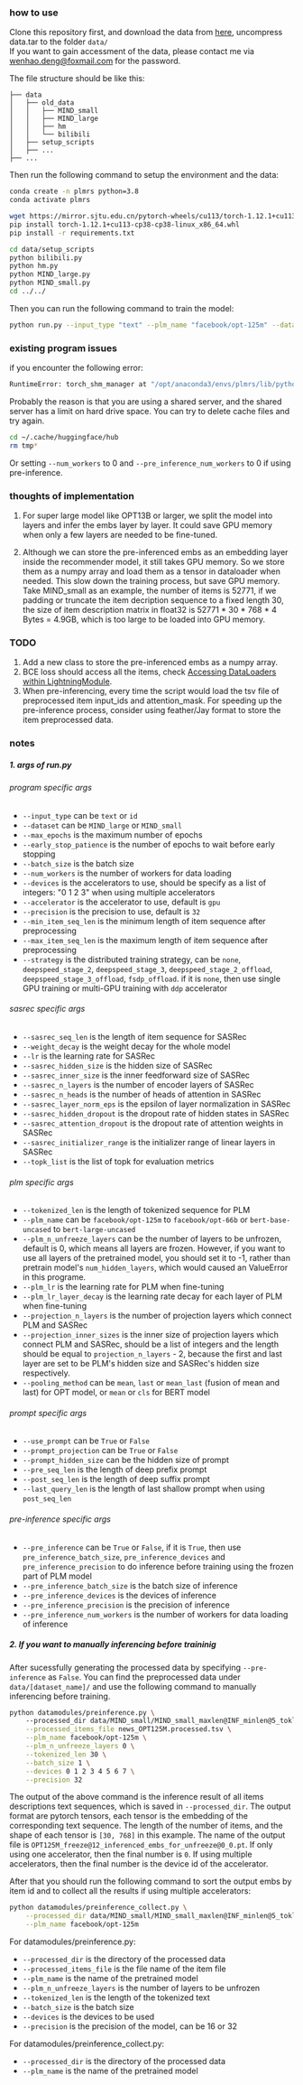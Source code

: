 
### how to use
Clone this repository first, and download the data from [here](https://share.weiyun.com/eJh8dB51), uncompress data.tar to the folder `data/`  
If you want to gain accessment of the data, please contact me via wenhao.deng@foxmail.com for the password.  

The file structure should be like this:
```
├── data
│   ├── old_data
│   │   ├── MIND_small
│   │   ├── MIND_large
│   │   ├── hm
│   │   └── bilibili
│   ├── setup_scripts
│   ├── ...
├── ...
```

Then run the following command to setup the environment and the data:
```bash
conda create -n plmrs python=3.8
conda activate plmrs

wget https://mirror.sjtu.edu.cn/pytorch-wheels/cu113/torch-1.12.1+cu113-cp38-cp38-linux_x86_64.whl
pip install torch-1.12.1+cu113-cp38-cp38-linux_x86_64.whl
pip install -r requirements.txt

cd data/setup_scripts
python bilibili.py
python hm.py
python MIND_large.py
python MIND_small.py
cd ../../
```  

Then you can run the following command to train the model:
```bash
python run.py --input_type "text" --plm_name "facebook/opt-125m" --dataset "MIND_large"
```

### existing program issues
if you encounter the following error:

```bash
RuntimeError: torch_shm_manager at "/opt/anaconda3/envs/plmrs/lib/python3.8/site-packages/torch/bin/torch_shm_manager": could not generate a random directory for manager socket
```
Probably the reason is that you are using a shared server, and the shared server has a limit on hard drive space. You can try to delete cache files and try again.
```bash
cd ~/.cache/huggingface/hub
rm tmp*
```
Or setting `--num_workers` to 0 and `--pre_inference_num_workers` to 0 if using pre-inference.

### thoughts of implementation
1. For super large model like OPT13B or larger, we split the model into layers and infer the embs layer by layer. It could save GPU memory when only a few layers are needed to be fine-tuned. 

2. Although we can store the pre-inferenced embs as an embedding layer inside the recommender model, it still takes GPU memory. So we store them as a numpy array and load them as a tensor in dataloader when needed. This slow down the training process, but save GPU memory. 
Take MIND_small as an example, the number of items is 52771, if we padding or truncate the item decription sequence to a fixed length 30, the size of item description matrix in float32 is 52771 * 30 * 768 * 4 Bytes = 4.9GB, which is too large to be loaded into GPU memory. 


### TODO
1. Add a new class to store the pre-inferenced embs as a numpy array.
2. BCE loss should access all the items, check [Accessing DataLoaders within LightningModule](https://pytorch-lightning.readthedocs.io/en/latest/guides/data.html#accessing-dataloaders-within-lightningmodule).
3. When pre-inferencing, every time the script would load the tsv file of preprocessed item input_ids and attention_mask. For speeding up the pre-inference process, consider using feather/Jay format to store the item preprocessed data.


### notes
##### 1. args of run.py
###### program specific args
-   `--input_type` can be `text` or `id`
-   `--dataset` can be `MIND_large` or `MIND_small`
-   `--max_epochs` is the maximum number of epochs
-   `--early_stop_patience` is the number of epochs to wait before early stopping
-   `--batch_size` is the batch size
-   `--num_workers` is the number of workers for data loading
-   `--devices` is the accelerators to use, should be specify as a list of integers: "0 1 2 3" when using multiple accelerators
-   `--accelerator` is the accelerator to use, default is `gpu`
-   `--precision` is the precision to use, default is `32`
-   `--min_item_seq_len` is the minimum length of item sequence after preprocessing
-   `--max_item_seq_len` is the maximum length of item sequence after preprocessing
-   `--strategy` is the distributed training strategy, can be `none`, `deepspeed_stage_2`, `deepspeed_stage_3`, `deepspeed_stage_2_offload`, `deepspeed_stage_3_offload`, `fsdp_offload`. if it is `none`, then use single GPU training or multi-GPU training with `ddp` accelerator 

###### sasrec specific args
-   `--sasrec_seq_len` is the length of item sequence for SASRec
-   `--weight_decay` is the weight decay for the whole model
-   `--lr` is the learning rate for SASRec
-   `--sasrec_hidden_size` is the hidden size of SASRec
-   `--sasrec_inner_size` is the inner feedforward size of SASRec
-   `--sasrec_n_layers` is the number of encoder layers of SASRec
-   `--sasrec_n_heads` is the number of heads of attention in SASRec
-   `--sasrec_layer_norm_eps` is the epsilon of layer normalization in SASRec
-   `--sasrec_hidden_dropout` is the dropout rate of hidden states in SASRec
-   `--sasrec_attention_dropout` is the dropout rate of attention weights in SASRec
-   `--sasrec_initializer_range` is the initializer range of linear layers in SASRec
-   `--topk_list` is the list of topk for evaluation metrics

###### plm specific args
-   `--tokenized_len` is the length of tokenized sequence for PLM
-   `--plm_name` can be `facebook/opt-125m` to `facebook/opt-66b` or `bert-base-uncased` to `bert-large-uncased`
-   `--plm_n_unfreeze_layers` can be the number of layers to be unfrozen, default is 0, which means all layers are frozen. However, if you want to use all layers of the pretrained model, you should set it to -1, rather than pretrain model's `num_hidden_layers`, which would caused an ValueError in this programe.
-   `--plm_lr` is the learning rate for PLM when fine-tuning
-   `--plm_lr_layer_decay` is the learning rate decay for each layer of PLM when fine-tuning
-   `--projection_n_layers` is the number of projection layers which connect PLM and SASRec
-   `--projection_inner_sizes` is the inner size of projection layers which connect PLM and SASRec, should be a list of integers and the length should be equal to `projection_n_layers` - 2, because the first and last layer are set to be PLM's hidden size and SASRec's hidden size respectively.
-   `--pooling_method` can be `mean`, `last` or `mean_last` (fusion of mean and last) for OPT model, or `mean` or `cls` for BERT model 

###### prompt specific args
-   `--use_prompt` can be `True` or `False`
-   `--prompt_projection` can be `True` or `False`
-   `--prompt_hidden_size` can be the hidden size of prompt
-   `--pre_seq_len` is the length of deep prefix prompt
-   `--post_seq_len` is the length of deep suffix prompt
-   `--last_query_len` is the length of last shallow prompt when using `post_seq_len` 

###### pre-inference specific args
-   `--pre_inference` can be `True` or `False`, if it is `True`, then use `pre_inference_batch_size`, `pre_inference_devices` and `pre_inference_precision` to do inference before training using the frozen part of PLM model
-   `--pre_inference_batch_size` is the batch size of inference
-   `--pre_inference_devices` is the devices of inference
-   `--pre_inference_precision` is the precision of inference
-   `--pre_inference_num_workers` is the number of workers for data loading of inference

##### 2. If you want to manually inferencing before traininig
After sucessfully generating the processed data by specifying `--pre-inference` as `False`. You can find the preprocessed data under `data/[dataset_name]/` and use the following command to manually inferencing before training.
```bash
python datamodules/preinference.py \ 
    --processed_dir data/MIND_small/MIND_small_maxlen@INF_minlen@5_toklen@30_saslen@20_processed \
    --processed_items_file news_OPT125M.processed.tsv \
    --plm_name facebook/opt-125m \
    --plm_n_unfreeze_layers 0 \
    --tokenized_len 30 \
    --batch_size 1 \
    --devices 0 1 2 3 4 5 6 7 \
    --precision 32
```
The output of the above command is the inference result of all items descriptions text sequences, which is saved in `--processed_dir`. The output format are pytorch tensors, each tensor is the embedding of the corresponding text sequence. The length of the number of items, and the shape of each tensor is `[30, 768]` in this example. The name of the output file is `OPT125M_freeze@12_inferenced_embs_for_unfreeze@0_0.pt`. If only using one accelerator, then the final number is `0`. If using multiple accelerators, then the final number is the device id of the accelerator.  

After that you should run the following command to sort the output embs by item id and to collect all the results if using multiple accelerators:
```bash
python datamodules/preinference_collect.py \
    --processed_dir data/MIND_small/MIND_small_maxlen@INF_minlen@5_toklen@30_saslen@20_processed \
    --plm_name facebook/opt-125m 
```

For datamodules/preinference.py:
-   `--processed_dir` is the directory of the processed data
-   `--processed_items_file` is the file name of the item file
-   `--plm_name` is the name of the pretrained model
-   `--plm_n_unfreeze_layers` is the number of layers to be unfrozen
-   `--tokenized_len` is the length of the tokenized text
-   `--batch_size` is the batch size
-   `--devices` is the devices to be used
-   `--precision` is the precision of the model, can be 16 or 32

For datamodules/preinference_collect.py:
-   `--processed_dir` is the directory of the processed data
-   `--plm_name` is the name of the pretrained model
